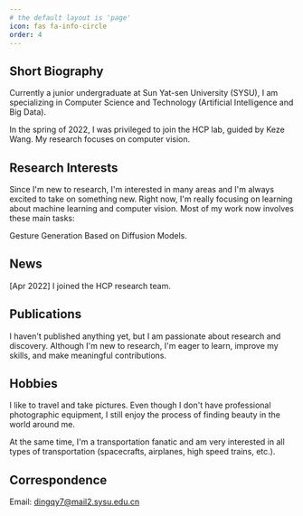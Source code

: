 ```yaml
---
# the default layout is 'page'
icon: fas fa-info-circle
order: 4
---
```


<!-- > Add Markdown syntax content to file `_tabs/resume.md`{: .filepath } and it will show up on this page.
{: .prompt-tip } -->



## Short Biography
Currently a junior undergraduate at Sun Yat-sen University (SYSU), I am specializing in Computer Science and Technology (Artificial Intelligence and Big Data).

In the spring of 2022, I was privileged to join the HCP lab, guided by Keze Wang. My research focuses on computer vision.


## Research Interests
Since I'm new to research, I'm interested in many areas and I'm always excited to take on something new. Right now, I'm really focusing on learning about machine learning and computer vision. Most of my work now involves these main tasks:

Gesture Generation Based on Diffusion Models.

## News

[Apr 2022] I joined the HCP research team.

## Publications

I haven't published anything yet, but I am passionate about research and discovery. Although I'm new to research, I'm eager to learn, improve my skills, and make meaningful contributions.

## Hobbies

I like to travel and take pictures. Even though I don't have professional photographic equipment, I still enjoy the process of finding beauty in the world around me.

At the same time, I'm a transportation fanatic and am very interested in all types of transportation (spacecrafts, airplanes, high speed trains, etc.). 


## Correspondence
Email: dingqy7@mail2.sysu.edu.cn


<!-- ## Resume
[Resume.pdf](../assets/file/resume/resume.pdf)

[简历.pdf](../assets/file/resume/resume-zh_CN.pdf)
 -->

